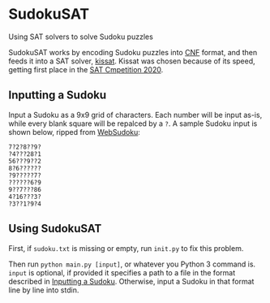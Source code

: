 # SudokuSAT
Using SAT solvers to solve Sudoku puzzles

SudokuSAT works by encoding Sudoku puzzles into [CNF](https://en.wikipedia.org/wiki/Conjunctive_normal_form) format,
and then feeds it into a SAT solver, [kissat](https://github.com/arminbiere/kissat). Kissat was chosen because of its
speed, getting first place in the [SAT Cmpetition 2020](https://satcompetition.github.io/2020/).

## Inputting a Sudoku
Input a Sudoku as a 9x9 grid of characters. Each number will be input as-is, while every blank square will be repalced
by a `?`. A sample Sudoku input is shown below, ripped from
[WebSudoku](https://www.websudoku.com/?level=2&set_id=6895630888):
```
7?2?8??9?
?4???28?1
56???9??2
8?6??????
?9?????7?
??????6?9
9??7???86
4?16???3?
?3??1?9?4
```

## Using SudokuSAT
First, if `sudoku.txt` is missing or empty, run `init.py` to fix this problem.

Then run `python main.py [input]`, or whatever you Python 3 command is. `input` is optional, if provided it specifies a
path to a file in the format described in [Inputting a Sudoku](#inputting-a-sudoku). Otherwise, input a Sudoku in that
format line by line into stdin.
